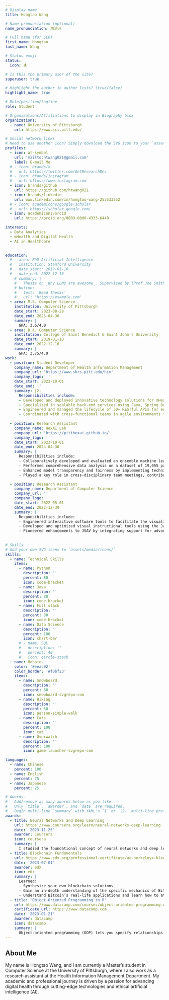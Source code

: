 ```yaml
---
# Display name
title: Hongtao Wang

# Name pronunciation (optional)
name_pronunciation: 鸿涛汪

# Full name (for SEO)
first_name: Hongtao
last_name: Wang

# Status emoji
status:
  icon: 🏂

# Is this the primary user of the site?
superuser: true

# Highlight the author in author lists? (true/false)
highlight_name: true

# Role/position/tagline
role: Student

# Organizations/Affiliations to display in Biography blox
organizations:
  - name: University of Pittsburgh
    url: https://www.sci.pitt.edu/

# Social network links
# Need to use another icon? Simply download the SVG icon to your `assets/media/icons/` folder.
profiles:
  - icon: at-symbol
    url: 'mailto:htwang021@gmail.com'
    label: E-mail Me
  # - icon: brands/x
  #   url: https://twitter.com/GetResearchDev
  # - icon: brands/instagram
  #   url: https://www.instagram.com
  - icon: brands/github
    url: https://github.com/htwang021
  - icon: brands/linkedin
    url: www.linkedin.com/in/hongtao-wang-253533252
  # - icon: academicons/google-scholar
  #   url: https://scholar.google.com/
  - icon: academicons/orcid
    url: https://orcid.org/0009-0008-4333-6440

interests:
  - Data Analytics
  - mHealth and Digital Health
  - AI in Healthcare
 

education:
  # - area: PhD Artificial Intelligence
  #   institution: Stanford University
  #   date_start: 2019-01-10
  #   date_end: 2022-12-16
    # summary: |
    #   Thesis on _Why LLMs are awesome_. Supervised by [Prof Joe Smith](https://example.com). Presented papers at 5 IEEE conferences with the contributions being published in 2 Springer journals.
    # button:
    #   text: 'Read Thesis'
    #   url: 'https://example.com'
  - area: M.S. Computer Science
    institution: University of Pittsburgh
    date_start: 2023-08-28
    date_end: 2025-04-30
    summary: |
      GPA: 3.6/4.0
  - area: B.A. Computer Science
    institution: College of Saint Benedict & Saint John's University
    date_start: 2019-01-10
    date_end: 2022-12-16
    summary: |
      GPA: 3.75/4.0
work:
  - position: Student Developer
    company_name: Department of Health Information Management
    company_url: 'https://www.shrs.pitt.edu/him'
    company_logo: ''
    date_start: 2023-10-01
    date_end: ''
    summary: |2-
      Responsibilities include:
      - Developed and deployed innovative technology solutions for mHealth, AI, and IoT applications, impacting over 200 users across multiple healthcare settings.
      - Specialized in scalable back-end services using Java, Spring Boot, and Python; proficient in database management with PostgreSQL and Redis.
      - Engineered and managed the lifecycle of 30+ RESTful APIs for enhancing mobile and web application functionalities in healthcare.
      - Coordinated with cross-functional teams in agile environments to streamline requirement gathering processes, achieving a 30% reduction in project delivery timelines.
    
  - position: Research Assistant
    company_name: HexAI Lab
    company_url: 'https://pitthexai.github.io/'
    company_logo: ''
    date_start: 2023-10-01
    date_end: 2024-04-30
    summary: |
      Responsibilities include:
      - Collaboratively developed and evaluated an ensemble machine learning model to predict 30-day unplanned reoperations post-primary total shoulder arthroplasty, achieving an accuracy of 0.852 and AUC of 0.91.
      - Performed comprehensive data analysis on a dataset of 19,055 patients, using advanced statistical methods to uncover key predictors of surgical outcomes.
      - Enhanced model transparency and fairness by implementing techniques such as LIME and SHAP, contributing to the technical sections of a peer-reviewed research paper.
      - Played a key role in cross-disciplinary team meetings, contributing to methodological decisions and aligning project goals with clinical standards.

  - position: Research Assistant
    company_name: Department of Computer Science
    company_url: ''
    company_logo: ''
    date_start: 2022-05-01
    date_end: 2022-12-30
    summary: |
      Responsibilities include:
      -	Engineered interactive software tools to facilitate the visualization of core data structures, enhancing learning experiences for students in introductory computer science courses.
      -	Developed and optimized visual instructional tools using the JavaScript Algorithm Visualization Library (JSAV), significantly improving student engagement and comprehension of complex concepts.
      -	Pioneered enhancements to JSAV by integrating support for advanced data structures, including the transition from singly linked lists to doubly linked lists and the implementation of circular linked lists, thereby broadening the educational scope.
      
      
# Skills
# Add your own SVG icons to `assets/media/icons/`
skills:
  - name: Technical Skills
    items:
      - name: Python
        description: ''
        percent: 80
        icon: code-bracket
      - name: Java
        description: ''
        percent: 80
        icon: code-bracket
      - name: Full stack
        description: ''
        percent: 80
        icon: code-bracket
      - name: Data Science
        description: ''
        percent: 100
        icon: chart-bar
      # - name: SQL
      #   description: ''
      #   percent: 40
      #   icon: circle-stack
  - name: Hobbies
    color: '#eeac02'
    color_border: '#f0bf23'
    items:
      - name: Snowboard
        description: ''
        percent: 80
        icon: snowboard-svgrepo-com
      - name: Hiking
        description: ''
        percent: 60
        icon: person-simple-walk
      - name: Cats
        description: ''
        percent: 100
        icon: cat
      - name: Overwatch
        description: ''
        percent: 100
        icon: game-launcher-svgrepo-com

languages:
  - name: Chinese
    percent: 100
  - name: English
    percent: 75
  - name: Japanese
    percent: 25

# Awards.
#   Add/remove as many awards below as you like.
#   Only `title`, `awarder`, and `date` are required.
#   Begin multi-line `summary` with YAML's `|` or `|2-` multi-line prefix and indent 2 spaces below.
awards:
  - title: Neural Networks and Deep Learning
    url: https://www.coursera.org/learn/neural-networks-deep-learning
    date: '2023-11-25'
    awarder: Coursera
    icon: coursera
    summary: |
      I studied the foundational concept of neural networks and deep learning. By the end, I was familiar with the significant technological trends driving the rise of deep learning; build, train, and apply fully connected deep neural networks; implement efficient (vectorized) neural networks; identify key parameters in a neural network’s architecture; and apply deep learning to your own applications.
  - title: Blockchain Fundamentals
    url: https://www.edx.org/professional-certificate/uc-berkeleyx-blockchain-fundamentals
    date: '2023-07-01'
    awarder: edX
    icon: edx
    summary: |
      Learned:
      - Synthesize your own blockchain solutions
      - Gain an in-depth understanding of the specific mechanics of Bitcoin
      - Understand Bitcoin’s real-life applications and learn how to attack and destroy Bitcoin, Ethereum, smart contracts and Dapps, and alternatives to Bitcoin’s Proof-of-Work consensus algorithm
  - title: 'Object-Oriented Programming in R'
    url: https://www.datacamp.com/courses/object-oriented-programming-with-s3-and-r6-in-r
    certificate_url: https://www.datacamp.com
    date: '2023-01-21'
    awarder: datacamp
    icon: datacamp
    summary: |
      Object-oriented programming (OOP) lets you specify relationships between functions and the objects that they can act on, helping you manage complexity in your code. This is an intermediate level course, providing an introduction to OOP, using the S3 and R6 systems. S3 is a great day-to-day R programming tool that simplifies some of the functions that you write. R6 is especially useful for industry-specific analyses, working with web APIs, and building GUIs.
---
```


## About Me

My name is Hongtao Wang, and I am currently a Master’s student in Computer Science at the University of Pittsburgh, where I also work as a research assistant at the Health Information Management Department. My academic and professional journey is driven by a passion for advancing digital health through cutting-edge technologies and ethical artificial intelligence (AI).
